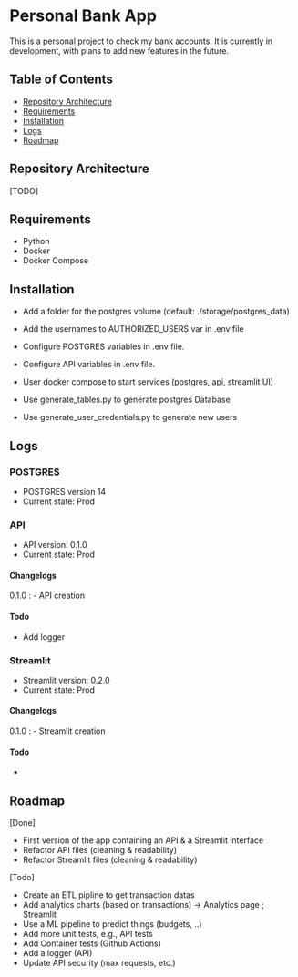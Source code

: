 # Personal Bank App

This is a personal project to check my bank accounts. It is currently in development, with plans to add new features in the future.


## Table of Contents
- [Repository Architecture](#repository-architecture)
- [Requirements](#requirements)
- [Installation](#installation)
- [Logs](#logs)
- [Roadmap](#roadmap)

## Repository Architecture
[TODO]




## Requirements
- Python
- Docker
- Docker Compose




## Installation
- Add a folder for the postgres volume (default: ./storage/postgres_data)
- Add the usernames to AUTHORIZED_USERS var in .env file
- Configure POSTGRES variables in .env file.
- Configure API variables in .env file.


- User docker compose to start services (postgres, api, streamlit UI)
- Use generate_tables.py to generate postgres Database
- Use generate_user_credentials.py to generate new users



## Logs

### POSTGRES
- POSTGRES version 14
- Current state: Prod



### API
- API version: 0.1.0
- Current state: Prod

#### Changelogs
0.1.0 :
    - API creation

#### Todo
- Add logger


### Streamlit
- Streamlit version: 0.2.0
- Current state: Prod

#### Changelogs
0.1.0 :
    - Streamlit creation

#### Todo
- 



## Roadmap
[Done]
- First version of the app containing an API & a Streamlit interface
- Refactor API files (cleaning & readability)
- Refactor Streamlit files (cleaning & readability)

[Todo]
- Create an ETL pipline to get transaction datas
- Add analytics charts (based on transactions) -> Analytics page ; Streamlit
- Use a ML pipeline to predict things (budgets, ..)
- Add more unit tests, e.g., API tests
- Add Container tests (Github Actions)
- Add a logger (API)
- Update API security (max requests, etc.)